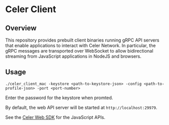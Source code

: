 # Celer Client

## Overview

This repository provides prebuilt client binaries running gRPC API servers that
enable applications to interact with Celer Network. In particular, the gRPC
messages are transported over WebSocket to allow bidirectional streaming from
JavaScript applications in NodeJS and browsers.

## Usage

```
./celer_client_mac -keystore <path-to-keystore-json> -config <path-to-profile-json> -port <port-number>
```

Enter the password for the keystore when promted.

By default, the web API server will be started at `http://localhost:29979`.

See the [Celer Web SDK](https://github.com/celer-network/Celer-Web-SDK) for the
JavaScript APIs.
